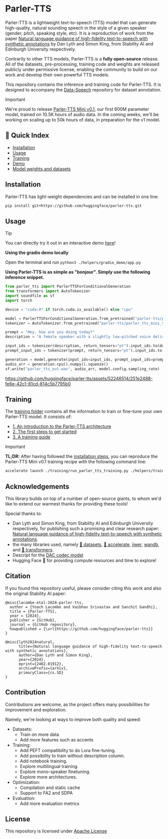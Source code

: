 # Parler-TTS

Parler-TTS is a lightweight text-to-speech (TTS) model that can generate high-quality, natural sounding speech in the style of a given speaker (gender, pitch, speaking style, etc). It is a reproduction of work from the paper [Natural language guidance of high-fidelity text-to-speech with synthetic annotations](https://www.text-description-to-speech.com) by Dan Lyth and Simon King, from Stability AI and Edinburgh University respectively.

Contrarily to other TTS models, Parler-TTS is a **fully open-source** release. All of the datasets, pre-processing, training code and weights are released publicly under permissive license, enabling the community to build on our work and develop their own powerful TTS models.

This repository contains the inference and training code for Parler-TTS. It is designed to accompany the [Data-Speech](https://github.com/huggingface/dataspeech) repository for dataset annotation.

> [!IMPORTANT]
> We're proud to release [Parler-TTS Mini v0.1](https://huggingface.co/parler-tts/parler_tts_mini_v0.1), our first 600M parameter model, trained on 10.5K hours of audio data.
> In the coming weeks, we'll be working on scaling up to 50k hours of data, in preparation for the v1 model.

## 📖 Quick Index
* [Installation](#installation)
* [Usage](#usage)
* [Training](#training)
* [Demo](https://huggingface.co/spaces/parler-tts/parler_tts_mini)
* [Model weights and datasets](https://huggingface.co/parler-tts)

## Installation

Parler-TTS has light-weight dependencies and can be installed in one line:

```sh
pip install git+https://github.com/huggingface/parler-tts.git
```

## Usage

> [!TIP]
> You can directly try it out in an interactive demo [here](https://huggingface.co/spaces/parler-tts/parler_tts_mini)!

**Using the gradio demo locally**

Open the terminal and run `python3 ./helpers/gradio_demo/app.py`

**Using Parler-TTS is as simple as "bonjour". Simply use the following inference snippet.**

```py
from parler_tts import ParlerTTSForConditionalGeneration
from transformers import AutoTokenizer
import soundfile as sf
import torch

device = "cuda:0" if torch.cuda.is_available() else "cpu"

model = ParlerTTSForConditionalGeneration.from_pretrained("parler-tts/parler_tts_mini_v0.1").to(device)
tokenizer = AutoTokenizer.from_pretrained("parler-tts/parler_tts_mini_v0.1")

prompt = "Hey, how are you doing today?"
description = "A female speaker with a slightly low-pitched voice delivers her words quite expressively, in a very confined sounding environment with clear audio quality. She speaks very fast."

input_ids = tokenizer(description, return_tensors="pt").input_ids.to(device)
prompt_input_ids = tokenizer(prompt, return_tensors="pt").input_ids.to(device)

generation = model.generate(input_ids=input_ids, prompt_input_ids=prompt_input_ids)
audio_arr = generation.cpu().numpy().squeeze()
sf.write("parler_tts_out.wav", audio_arr, model.config.sampling_rate)
```

https://github.com/huggingface/parler-tts/assets/52246514/251e2488-fe6e-42c1-81cd-814c5b7795b0

## Training

The [training folder](/training/) contains all the information to train or fine-tune your own Parler-TTS model. It consists of:
- [1. An introduction to the Parler-TTS architecture](/training/README.md#1-architecture)
- [2. The first steps to get started](/training/README.md#2-getting-started)
- [3. A training guide](/training/README.md#3-training)

> [!IMPORTANT]
> **TL;DR:** After having followed the [installation steps](/training/README.md#requirements), you can reproduce the Parler-TTS Mini v0.1 training recipe with the following command line:

```sh
accelerate launch ./training/run_parler_tts_training.py ./helpers/training_configs/starting_point_0.01.json
```

## Acknowledgements

This library builds on top of a number of open-source giants, to whom we'd like to extend our warmest thanks for providing these tools!

Special thanks to:
- Dan Lyth and Simon King, from Stability AI and Edinburgh University respectively, for publishing such a promising and clear research paper: [Natural language guidance of high-fidelity text-to-speech with synthetic annotations](https://arxiv.org/abs/2402.01912).
- the many libraries used, namely [🤗 datasets](https://huggingface.co/docs/datasets/v2.17.0/en/index), [🤗 accelerate](https://huggingface.co/docs/accelerate/en/index), [jiwer](https://github.com/jitsi/jiwer), [wandb](https://wandb.ai/), and [🤗 transformers](https://huggingface.co/docs/transformers/index).
- Descript for the [DAC codec model](https://github.com/descriptinc/descript-audio-codec)
- Hugging Face 🤗 for providing compute resources and time to explore!


## Citation

If you found this repository useful, please consider citing this work and also the original Stability AI paper:

```
@misc{lacombe-etal-2024-parler-tts,
  author = {Yoach Lacombe and Vaibhav Srivastav and Sanchit Gandhi},
  title = {Parler-TTS},
  year = {2024},
  publisher = {GitHub},
  journal = {GitHub repository},
  howpublished = {\url{https://github.com/huggingface/parler-tts}}
}
```

```
@misc{lyth2024natural,
      title={Natural language guidance of high-fidelity text-to-speech with synthetic annotations},
      author={Dan Lyth and Simon King},
      year={2024},
      eprint={2402.01912},
      archivePrefix={arXiv},
      primaryClass={cs.SD}
}
```

## Contribution

Contributions are welcome, as the project offers many possibilities for improvement and exploration.

Namely, we're looking at ways to improve both quality and speed:
- Datasets:
    - Train on more data
    - Add more features such as accents
- Training:
    - Add PEFT compatibility to do Lora fine-tuning.
    - Add possibility to train without description column.
    - Add notebook training.
    - Explore multilingual training.
    - Explore mono-speaker finetuning.
    - Explore more architectures.
- Optimization:
    - Compilation and static cache
    - Support to FA2 and SDPA
- Evaluation:
    - Add more evaluation metrics
 
## License

This repository is licensed under [Apache License](LICENSE)
